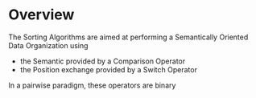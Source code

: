 
# Overview 

The Sorting Algorithms are aimed at performing a Semantically Oriented Data Organization using 
- the Semantic provided by a Comparison Operator 
- the Position exchange provided by a Switch Operator 

In a pairwise paradigm, these operators are binary 
